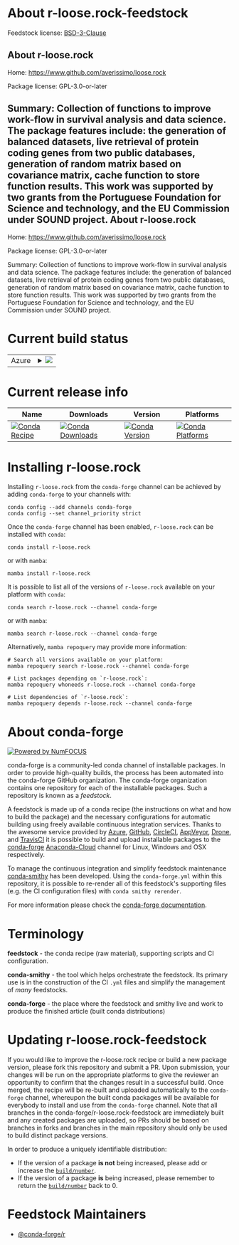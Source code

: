 About r-loose.rock-feedstock
============================

Feedstock license: [BSD-3-Clause](https://github.com/conda-forge/r-loose.rock-feedstock/blob/main/LICENSE.txt)

About r-loose.rock
------------------

Home: https://www.github.com/averissimo/loose.rock

Package license: GPL-3.0-or-later

Summary: Collection of functions to improve work-flow in survival analysis and data science. The package features include: the generation of balanced datasets, live retrieval of  protein coding genes from two public databases, generation of random  matrix based on covariance matrix, cache function to store function results. This work was supported by two grants from the Portuguese Foundation for Science and technology, and the EU Commission under SOUND project.
About r-loose.rock
------------------

Home: https://www.github.com/averissimo/loose.rock

Package license: GPL-3.0-or-later

Summary: Collection of functions to improve work-flow in survival analysis and data science. The package features include: the generation of balanced datasets, live retrieval of  protein coding genes from two public databases, generation of random  matrix based on covariance matrix, cache function to store function results. This work was supported by two grants from the Portuguese Foundation for Science and technology, and the EU Commission under SOUND project.

Current build status
====================


<table>
    
  <tr>
    <td>Azure</td>
    <td>
      <details>
        <summary>
          <a href="https://dev.azure.com/conda-forge/feedstock-builds/_build/latest?definitionId=7492&branchName=main">
            <img src="https://dev.azure.com/conda-forge/feedstock-builds/_apis/build/status/r-loose.rock-feedstock?branchName=main">
          </a>
        </summary>
        <table>
          <thead><tr><th>Variant</th><th>Status</th></tr></thead>
          <tbody><tr>
              <td>linux_64_r_base4.2</td>
              <td>
                <a href="https://dev.azure.com/conda-forge/feedstock-builds/_build/latest?definitionId=7492&branchName=main">
                  <img src="https://dev.azure.com/conda-forge/feedstock-builds/_apis/build/status/r-loose.rock-feedstock?branchName=main&jobName=linux&configuration=linux%20linux_64_r_base4.2" alt="variant">
                </a>
              </td>
            </tr><tr>
              <td>linux_64_r_base4.3</td>
              <td>
                <a href="https://dev.azure.com/conda-forge/feedstock-builds/_build/latest?definitionId=7492&branchName=main">
                  <img src="https://dev.azure.com/conda-forge/feedstock-builds/_apis/build/status/r-loose.rock-feedstock?branchName=main&jobName=linux&configuration=linux%20linux_64_r_base4.3" alt="variant">
                </a>
              </td>
            </tr><tr>
              <td>osx_64_r_base4.2</td>
              <td>
                <a href="https://dev.azure.com/conda-forge/feedstock-builds/_build/latest?definitionId=7492&branchName=main">
                  <img src="https://dev.azure.com/conda-forge/feedstock-builds/_apis/build/status/r-loose.rock-feedstock?branchName=main&jobName=osx&configuration=osx%20osx_64_r_base4.2" alt="variant">
                </a>
              </td>
            </tr><tr>
              <td>osx_64_r_base4.3</td>
              <td>
                <a href="https://dev.azure.com/conda-forge/feedstock-builds/_build/latest?definitionId=7492&branchName=main">
                  <img src="https://dev.azure.com/conda-forge/feedstock-builds/_apis/build/status/r-loose.rock-feedstock?branchName=main&jobName=osx&configuration=osx%20osx_64_r_base4.3" alt="variant">
                </a>
              </td>
            </tr><tr>
              <td>win_64</td>
              <td>
                <a href="https://dev.azure.com/conda-forge/feedstock-builds/_build/latest?definitionId=7492&branchName=main">
                  <img src="https://dev.azure.com/conda-forge/feedstock-builds/_apis/build/status/r-loose.rock-feedstock?branchName=main&jobName=win&configuration=win%20win_64_" alt="variant">
                </a>
              </td>
            </tr>
          </tbody>
        </table>
      </details>
    </td>
  </tr>
</table>

Current release info
====================

| Name | Downloads | Version | Platforms |
| --- | --- | --- | --- |
| [![Conda Recipe](https://img.shields.io/badge/recipe-r--loose.rock-green.svg)](https://anaconda.org/conda-forge/r-loose.rock) | [![Conda Downloads](https://img.shields.io/conda/dn/conda-forge/r-loose.rock.svg)](https://anaconda.org/conda-forge/r-loose.rock) | [![Conda Version](https://img.shields.io/conda/vn/conda-forge/r-loose.rock.svg)](https://anaconda.org/conda-forge/r-loose.rock) | [![Conda Platforms](https://img.shields.io/conda/pn/conda-forge/r-loose.rock.svg)](https://anaconda.org/conda-forge/r-loose.rock) |

Installing r-loose.rock
=======================

Installing `r-loose.rock` from the `conda-forge` channel can be achieved by adding `conda-forge` to your channels with:

```
conda config --add channels conda-forge
conda config --set channel_priority strict
```

Once the `conda-forge` channel has been enabled, `r-loose.rock` can be installed with `conda`:

```
conda install r-loose.rock
```

or with `mamba`:

```
mamba install r-loose.rock
```

It is possible to list all of the versions of `r-loose.rock` available on your platform with `conda`:

```
conda search r-loose.rock --channel conda-forge
```

or with `mamba`:

```
mamba search r-loose.rock --channel conda-forge
```

Alternatively, `mamba repoquery` may provide more information:

```
# Search all versions available on your platform:
mamba repoquery search r-loose.rock --channel conda-forge

# List packages depending on `r-loose.rock`:
mamba repoquery whoneeds r-loose.rock --channel conda-forge

# List dependencies of `r-loose.rock`:
mamba repoquery depends r-loose.rock --channel conda-forge
```


About conda-forge
=================

[![Powered by
NumFOCUS](https://img.shields.io/badge/powered%20by-NumFOCUS-orange.svg?style=flat&colorA=E1523D&colorB=007D8A)](https://numfocus.org)

conda-forge is a community-led conda channel of installable packages.
In order to provide high-quality builds, the process has been automated into the
conda-forge GitHub organization. The conda-forge organization contains one repository
for each of the installable packages. Such a repository is known as a *feedstock*.

A feedstock is made up of a conda recipe (the instructions on what and how to build
the package) and the necessary configurations for automatic building using freely
available continuous integration services. Thanks to the awesome service provided by
[Azure](https://azure.microsoft.com/en-us/services/devops/), [GitHub](https://github.com/),
[CircleCI](https://circleci.com/), [AppVeyor](https://www.appveyor.com/),
[Drone](https://cloud.drone.io/welcome), and [TravisCI](https://travis-ci.com/)
it is possible to build and upload installable packages to the
[conda-forge](https://anaconda.org/conda-forge) [Anaconda-Cloud](https://anaconda.org/)
channel for Linux, Windows and OSX respectively.

To manage the continuous integration and simplify feedstock maintenance
[conda-smithy](https://github.com/conda-forge/conda-smithy) has been developed.
Using the ``conda-forge.yml`` within this repository, it is possible to re-render all of
this feedstock's supporting files (e.g. the CI configuration files) with ``conda smithy rerender``.

For more information please check the [conda-forge documentation](https://conda-forge.org/docs/).

Terminology
===========

**feedstock** - the conda recipe (raw material), supporting scripts and CI configuration.

**conda-smithy** - the tool which helps orchestrate the feedstock.
                   Its primary use is in the construction of the CI ``.yml`` files
                   and simplify the management of *many* feedstocks.

**conda-forge** - the place where the feedstock and smithy live and work to
                  produce the finished article (built conda distributions)


Updating r-loose.rock-feedstock
===============================

If you would like to improve the r-loose.rock recipe or build a new
package version, please fork this repository and submit a PR. Upon submission,
your changes will be run on the appropriate platforms to give the reviewer an
opportunity to confirm that the changes result in a successful build. Once
merged, the recipe will be re-built and uploaded automatically to the
`conda-forge` channel, whereupon the built conda packages will be available for
everybody to install and use from the `conda-forge` channel.
Note that all branches in the conda-forge/r-loose.rock-feedstock are
immediately built and any created packages are uploaded, so PRs should be based
on branches in forks and branches in the main repository should only be used to
build distinct package versions.

In order to produce a uniquely identifiable distribution:
 * If the version of a package **is not** being increased, please add or increase
   the [``build/number``](https://docs.conda.io/projects/conda-build/en/latest/resources/define-metadata.html#build-number-and-string).
 * If the version of a package **is** being increased, please remember to return
   the [``build/number``](https://docs.conda.io/projects/conda-build/en/latest/resources/define-metadata.html#build-number-and-string)
   back to 0.

Feedstock Maintainers
=====================

* [@conda-forge/r](https://github.com/conda-forge/r/)

